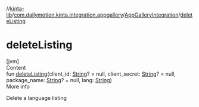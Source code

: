 //[kinta-lib](../../../index.md)/[com.dailymotion.kinta.integration.appgallery](../index.md)/[AppGalleryIntegration](index.md)/[deleteListing](delete-listing.md)



# deleteListing  
[jvm]  
Content  
fun [deleteListing](delete-listing.md)(client_id: [String](https://kotlinlang.org/api/latest/jvm/stdlib/kotlin/-string/index.html)? = null, client_secret: [String](https://kotlinlang.org/api/latest/jvm/stdlib/kotlin/-string/index.html)? = null, package_name: [String](https://kotlinlang.org/api/latest/jvm/stdlib/kotlin/-string/index.html)? = null, lang: [String](https://kotlinlang.org/api/latest/jvm/stdlib/kotlin/-string/index.html))  
More info  


Delete a language listing

  



